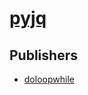 # [pyjq](https://pypi.org/project/pyjq)



## Publishers
- [doloopwhile](https://pypi.org/user/doloopwhile)

